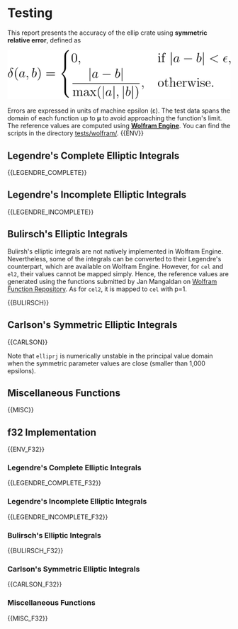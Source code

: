 # Testing
This report presents the accuracy of the ellip crate using **symmetric relative error**, defined as

![Symmetric relative error](https://github.com/p-sira/ellip/blob/main/examples/symmetric_error.svg?raw=true)

Errors are expressed in units of machine epsilon (ε). The test data spans the domain of each function up to **μ** to avoid approaching the function's limit. The reference values are computed using [**Wolfram Engine**](https://www.wolfram.com/engine/). You can find the scripts in the directory [tests/wolfram/](https://github.com/p-sira/ellip/blob/main/tests/wolfram/). 
{{ENV}}

## Legendre's Complete Elliptic Integrals

{{LEGENDRE_COMPLETE}}

## Legendre's Incomplete Elliptic Integrals

{{LEGENDRE_INCOMPLETE}}

## Bulirsch's Elliptic Integrals
Bulirsh's elliptic integrals are not natively implemented in Wolfram Engine. Nevertheless, some of the integrals can be converted to their Legendre's counterpart, which are available on Wolfram Engine. However, for `cel` and `el2`, their values cannot be mapped simply. Hence, the reference values are generated using the functions submitted by Jan Mangaldan on [Wolfram Function Repository](https://resources.wolframcloud.com/FunctionRepository/). As for `cel2`, it is mapped to `cel` with p=1.

{{BULIRSCH}}

## Carlson's Symmetric Elliptic Integrals

{{CARLSON}}

Note that `elliprj` is numerically unstable in the principal value domain when the symmetric parameter values are close (smaller than 1,000 epsilons).

## Miscellaneous Functions

{{MISC}}

## f32 Implementation

{{ENV_F32}}

### Legendre's Complete Elliptic Integrals

{{LEGENDRE_COMPLETE_F32}}

### Legendre's Incomplete Elliptic Integrals

{{LEGENDRE_INCOMPLETE_F32}}

### Bulirsch's Elliptic Integrals

{{BULIRSCH_F32}}

### Carlson's Symmetric Elliptic Integrals

{{CARLSON_F32}}

### Miscellaneous Functions

{{MISC_F32}}